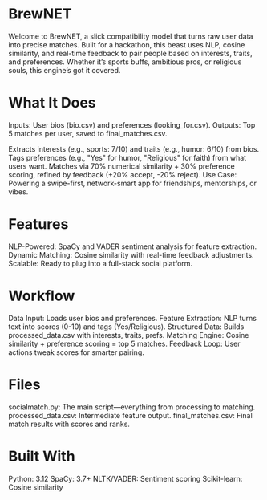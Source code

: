 # BrewNET

Welcome to BrewNET, a slick compatibility model that turns raw user data into precise matches. Built for a hackathon, this beast uses NLP, cosine similarity, and real-time feedback to pair people based on interests, traits, and preferences. Whether it’s sports buffs, ambitious pros, or religious souls, this engine’s got it covered.

# What It Does
Inputs: User bios (bio.csv) and preferences (looking_for.csv).
Outputs: Top 5 matches per user, saved to final_matches.csv.

Extracts interests (e.g., sports: 7/10) and traits (e.g., humor: 6/10) from bios.
Tags preferences (e.g., "Yes" for humor, "Religious" for faith) from what users want.
Matches via 70% numerical similarity + 30% preference scoring, refined by feedback (+20% accept, -20% reject).
Use Case: Powering a swipe-first, network-smart app for friendships, mentorships, or vibes.

# Features
NLP-Powered: SpaCy and VADER sentiment analysis for feature extraction.
Dynamic Matching: Cosine similarity with real-time feedback adjustments.
Scalable: Ready to plug into a full-stack social platform.

# Workflow
Data Input: Loads user bios and preferences.
Feature Extraction: NLP turns text into scores (0-10) and tags (Yes/Religious).
Structured Data: Builds processed_data.csv with interests, traits, prefs.
Matching Engine: Cosine similarity + preference scoring = top 5 matches.
Feedback Loop: User actions tweak scores for smarter pairing.

# Files
socialmatch.py: The main script—everything from processing to matching.
processed_data.csv: Intermediate feature output.
final_matches.csv: Final match results with scores and ranks.

# Built With
Python: 3.12
SpaCy: 3.7+ 
NLTK/VADER: Sentiment scoring
Scikit-learn: Cosine similarity
